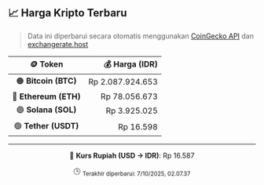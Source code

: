 

<!-- HARGA_KRIPTO -->
## 📈 Harga Kripto Terbaru

> Data ini diperbarui secara otomatis menggunakan [CoinGecko API](https://www.coingecko.com/) dan [exchangerate.host](https://exchangerate.host/)

<div align="center">

| 🪙 Token | 💰 Harga (IDR) |
|:------:|---------------:|
| 🟠 **Bitcoin (BTC)**   | Rp 2.087.924.653 |
| 🔵 **Ethereum (ETH)**  | Rp 78.056.673 |
| 🟣 **Solana (SOL)**    | Rp 3.925.025 |
| 🟢 **Tether (USDT)**   | Rp 16.598 |

---

💱 **Kurs Rupiah (USD → IDR)**: Rp 16.587

🕒 <sub>Terakhir diperbarui: 7/10/2025, 02.07.37</sub>

</div>
<!-- /HARGA_KRIPTO -->